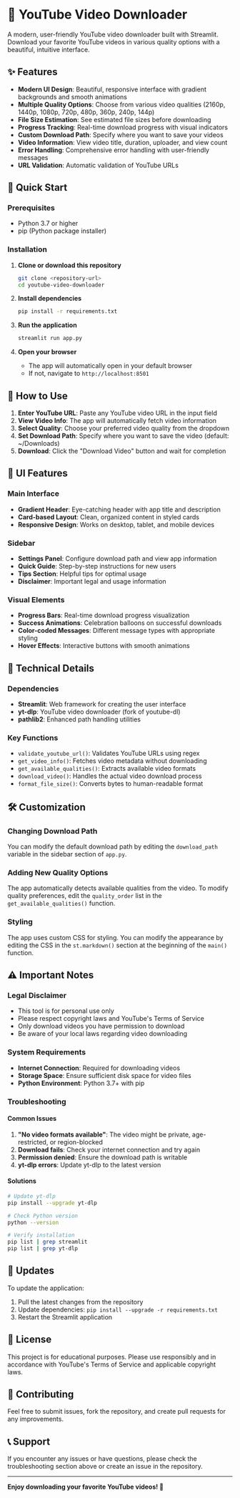 # 🎥 YouTube Video Downloader

A modern, user-friendly YouTube video downloader built with Streamlit. Download your favorite YouTube videos in various quality options with a beautiful, intuitive interface.

## ✨ Features

- **Modern UI Design**: Beautiful, responsive interface with gradient backgrounds and smooth animations
- **Multiple Quality Options**: Choose from various video qualities (2160p, 1440p, 1080p, 720p, 480p, 360p, 240p, 144p)
- **File Size Estimation**: See estimated file sizes before downloading
- **Progress Tracking**: Real-time download progress with visual indicators
- **Custom Download Path**: Specify where you want to save your videos
- **Video Information**: View video title, duration, uploader, and view count
- **Error Handling**: Comprehensive error handling with user-friendly messages
- **URL Validation**: Automatic validation of YouTube URLs

## 🚀 Quick Start

### Prerequisites

- Python 3.7 or higher
- pip (Python package installer)

### Installation

1. **Clone or download this repository**
   ```bash
   git clone <repository-url>
   cd youtube-video-downloader
   ```

2. **Install dependencies**
   ```bash
   pip install -r requirements.txt
   ```

3. **Run the application**
   ```bash
   streamlit run app.py
   ```

4. **Open your browser**
   - The app will automatically open in your default browser
   - If not, navigate to `http://localhost:8501`

## 📖 How to Use

1. **Enter YouTube URL**: Paste any YouTube video URL in the input field
2. **View Video Info**: The app will automatically fetch video information
3. **Select Quality**: Choose your preferred video quality from the dropdown
4. **Set Download Path**: Specify where you want to save the video (default: ~/Downloads)
5. **Download**: Click the "Download Video" button and wait for completion

## 🎨 UI Features

### Main Interface
- **Gradient Header**: Eye-catching header with app title and description
- **Card-based Layout**: Clean, organized content in styled cards
- **Responsive Design**: Works on desktop, tablet, and mobile devices

### Sidebar
- **Settings Panel**: Configure download path and view app information
- **Quick Guide**: Step-by-step instructions for new users
- **Tips Section**: Helpful tips for optimal usage
- **Disclaimer**: Important legal and usage information

### Visual Elements
- **Progress Bars**: Real-time download progress visualization
- **Success Animations**: Celebration balloons on successful downloads
- **Color-coded Messages**: Different message types with appropriate styling
- **Hover Effects**: Interactive buttons with smooth animations

## 🔧 Technical Details

### Dependencies
- **Streamlit**: Web framework for creating the user interface
- **yt-dlp**: YouTube video downloader (fork of youtube-dl)
- **pathlib2**: Enhanced path handling utilities

### Key Functions
- `validate_youtube_url()`: Validates YouTube URLs using regex
- `get_video_info()`: Fetches video metadata without downloading
- `get_available_qualities()`: Extracts available video formats
- `download_video()`: Handles the actual video download process
- `format_file_size()`: Converts bytes to human-readable format

## 🛠️ Customization

### Changing Download Path
You can modify the default download path by editing the `download_path` variable in the sidebar section of `app.py`.

### Adding New Quality Options
The app automatically detects available qualities from the video. To modify quality preferences, edit the `quality_order` list in the `get_available_qualities()` function.

### Styling
The app uses custom CSS for styling. You can modify the appearance by editing the CSS in the `st.markdown()` section at the beginning of the `main()` function.

## ⚠️ Important Notes

### Legal Disclaimer
- This tool is for personal use only
- Please respect copyright laws and YouTube's Terms of Service
- Only download videos you have permission to download
- Be aware of your local laws regarding video downloading

### System Requirements
- **Internet Connection**: Required for downloading videos
- **Storage Space**: Ensure sufficient disk space for video files
- **Python Environment**: Python 3.7+ with pip

### Troubleshooting

#### Common Issues
1. **"No video formats available"**: The video might be private, age-restricted, or region-blocked
2. **Download fails**: Check your internet connection and try again
3. **Permission denied**: Ensure the download path is writable
4. **yt-dlp errors**: Update yt-dlp to the latest version

#### Solutions
```bash
# Update yt-dlp
pip install --upgrade yt-dlp

# Check Python version
python --version

# Verify installation
pip list | grep streamlit
pip list | grep yt-dlp
```

## 🔄 Updates

To update the application:
1. Pull the latest changes from the repository
2. Update dependencies: `pip install --upgrade -r requirements.txt`
3. Restart the Streamlit application

## 📝 License

This project is for educational purposes. Please use responsibly and in accordance with YouTube's Terms of Service and applicable copyright laws.

## 🤝 Contributing

Feel free to submit issues, fork the repository, and create pull requests for any improvements.

## 📞 Support

If you encounter any issues or have questions, please check the troubleshooting section above or create an issue in the repository.

---

**Enjoy downloading your favorite YouTube videos! 🎉**
